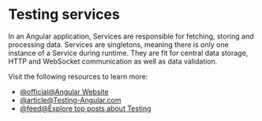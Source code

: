 # Testing services

In an Angular application, Services are responsible for fetching, storing and processing data. Services are singletons, meaning there is only one instance of a Service during runtime. They are fit for central data storage, HTTP and WebSocket communication as well as data validation.

Visit the following resources to learn more:

- [@official@Angular Website](https://angular.dev/guide/testing/services)
- [@article@Testing-Angular.com](https://testing-angular.com/testing-services/)
- [@feed@Explore top posts about Testing](https://app.daily.dev/tags/testing?ref=roadmapsh)
